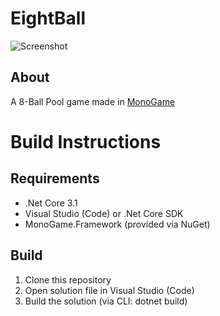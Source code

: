 # EightBall

![Screenshot](https://rumkugel13.github.io/content/images/eightball_screenshot.png)

## About

A 8-Ball Pool game made in [MonoGame](https://www.monogame.net/)

# Build Instructions

## Requirements
- .Net Core 3.1
- Visual Studio (Code) or .Net Core SDK
- MonoGame.Framework (provided via NuGet)

## Build
1. Clone this repository
2. Open solution file in Visual Studio (Code)
3. Build the solution (via CLI: dotnet build)
